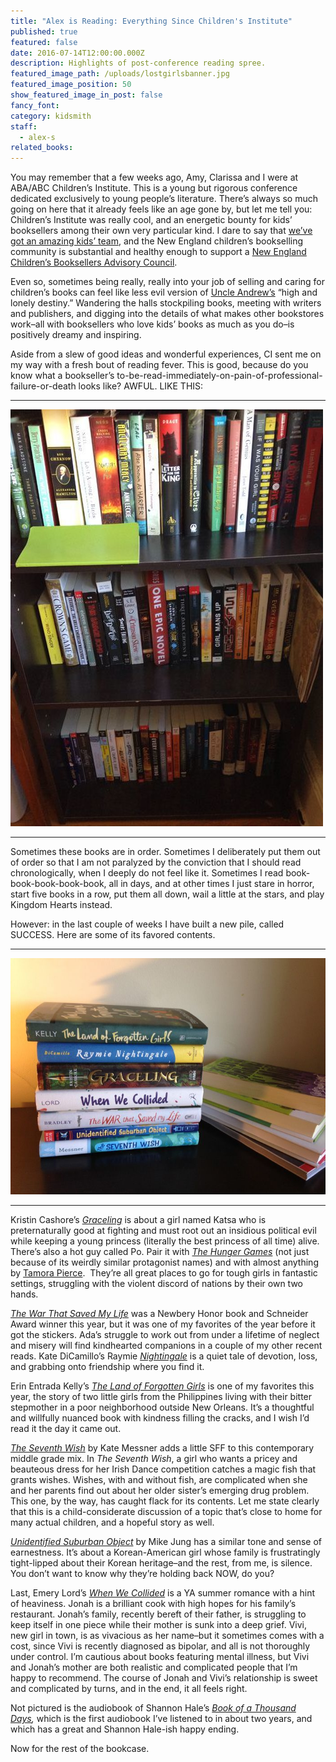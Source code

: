 ```yaml
---
title: "Alex is Reading: Everything Since Children's Institute"
published: true
featured: false
date: 2016-07-14T12:00:00.000Z
description: Highlights of post-conference reading spree.
featured_image_path: /uploads/lostgirlsbanner.jpg
featured_image_position: 50
show_featured_image_in_post: false
fancy_font:
category: kidsmith
staff:
  - alex-s
related_books:
---
```



You may remember that a few weeks ago, Amy, Clarissa and I were at ABA/ABC Children’s Institute. This is a young but rigorous conference dedicated exclusively to young people’s literature. There’s always so much going on here that it already feels like an age gone by, but let me tell you: Children’s Institute was really cool, and an energetic bounty for kids’ booksellers among their own very particular kind. I dare to say that [we’ve got an amazing kids’ team](http://www.publishersweekly.com/pw/by-topic/industry-news/bea/article/70275-bea-2016-kudos-to-pannell-award-winners.html), and the New England children’s bookselling community is substantial and healthy enough to support a [New England Children’s Booksellers Advisory Council](http://www.necba.net/).

Even so, sometimes being really, really into your job of selling and caring for children’s books can feel like less evil version of [Uncle Andrew’s](http://www.brooklinebooksmith-shop.com/book/9780064409438) “high and lonely destiny.” Wandering the halls stockpiling books, meeting with writers and publishers, and digging into the details of what makes other bookstores work–all with booksellers who love kids’ books as much as you do–is positively dreamy and inspiring.

Aside from a slew of good ideas and wonderful experiences, CI sent me on my way with a fresh bout of reading fever. This is good, because do you know what a bookseller’s to-be-read-immediately-on-pain-of-professional-failure-or-death looks like? AWFUL. LIKE THIS:

---

![full-img](/uploads/versions/alex1---x----500-667x---.jpg)

---

Sometimes these books are in order. Sometimes I deliberately put them out of order so that I am not paralyzed by the conviction that I should read chronologically, when I deeply do not feel like it. Sometimes I read book-book-book-book-book, all in days, and at other times I just stare in horror, start five books in a row, put them all down, wail a little at the stars, and play Kingdom Hearts instead.

However: in the last couple of weeks I have built a new pile, called SUCCESS. Here are some of its favored contents.

---

![full-img](/uploads/versions/alex2---x----700-525x---.jpg)

---

Kristin Cashore’s *[Graceling](http://www.brooklinebooksmith-shop.com/book/9780547258300)*&nbsp;is about a girl named Katsa who is preternaturally good at fighting and must root out an insidious political evil while keeping a young princess (literally the best princess of all time) alive. There’s also a hot guy called Po. Pair it with [*The Hunger Games*](http://www.brooklinebooksmith-shop.com/book/9780439023528)&nbsp;(not just because of its weirdly similar protagonist names) and with almost anything by [Tamora Pierce](http://www.brooklinebooksmith-shop.com/search/site/tamora%20pierce). &nbsp;They’re all great places to go for tough girls in fantastic settings, struggling with the violent discord of nations by their own two hands.

[*The War That Saved My Life*](http://www.brooklinebooksmith-shop.com/book/9780147510488)&nbsp;was a Newbery Honor book and Schneider Award winner this year, but it was one of my favorites of the year before it got the stickers. Ada’s struggle to work out from under a lifetime of neglect and misery will find kindhearted companions in a couple of my other recent reads. Kate DiCamillo’s Raymie [*Nightingale*](http://www.brooklinebooksmith-shop.com/book/9780763681173) is a quiet tale of devotion, loss, and grabbing onto friendship where you find it.

Erin Entrada Kelly’s *[The Land of Forgotten Girls](http://www.brooklinebooksmith-shop.com/book/9780062238641)*&nbsp;is one of my favorites this year, the story of two little girls from the Philippines living with their bitter stepmother in a poor neighborhood outside New Orleans. It’s a thoughtful and willfully nuanced book with kindness filling the cracks, and I wish I’d read it the day it came out.

[*The Seventh Wish*](http://www.brooklinebooksmith-shop.com/book/978161963376)&nbsp;by Kate Messner adds a little SFF to this contemporary middle grade mix. In *The Seventh Wish*, a girl who wants a pricey and beauteous dress for her Irish Dance competition catches a magic fish that grants wishes. Wishes, with and without fish, are complicated when she and her parents find out about her older sister’s emerging drug problem. This one, by the way, has caught flack for its contents. Let me state clearly that this is a child-considerate discussion of a topic that’s close to home for many actual children, and a hopeful story as well.

*[Unidentified Suburban Object](http://www.brooklinebooksmith-shop.com/book/9780545782265)*&nbsp;by Mike Jung has a similar tone and sense of earnestness. It’s about a Korean-American girl whose family is frustratingly tight-lipped about their Korean heritage–and the rest, from me, is silence. You don’t want to know why they’re holding back NOW, do you?

Last, Emery Lord’s [*When We Collided*](http://www.brooklinebooksmith-shop.com/book/9781619638457)&nbsp;is a YA summer romance with a hint of heaviness. Jonah is a brilliant cook with high hopes for his family’s restaurant. Jonah’s family, recently bereft of their father, is struggling to keep itself in one piece while their mother is sunk into a deep grief. Vivi, new girl in town, is as vivacious as her name–but it sometimes comes with a cost, since Vivi is recently diagnosed as bipolar, and all is not thoroughly under control. I’m cautious about books featuring mental illness, but Vivi and Jonah’s mother are both realistic and complicated people that I’m happy to recommend. The course of Jonah and Vivi’s relationship is sweet and complicated by turns, and in the end, it all feels right.

Not pictured is the audiobook of Shannon Hale’s *[Book of a Thousand Days](http://www.brooklinebooksmith-shop.com/book/9781620647554),*&nbsp;which is the first audiobook I’ve listened to in about two years, and which has a great and Shannon Hale-ish happy ending.

Now for the rest of the bookcase.